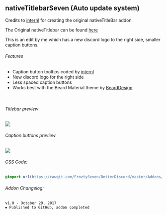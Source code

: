 
## nativeTitlebarSeven (Auto update system)
Credits to [internl](https://github.com/intrnl) for creating the original nativeTitleBar addon

The Original nativeTitlebar can be found [here](https://github.com/intrnl/discordAdditions/tree/master/nativeTitlebar)

This is an edit by me which has a new discord logo to the right side, smaller caption buttons.

###### Features
- Caption button tooltips coded by [internl](https://github.com/intrnl)
- New discord logo for the right side
- Less spaced caption buttons
- Works best with the Beard Material theme by [BeardDesign](https://github.com/BeardDesign1/Material-design-theme)

  
  
  
###### Titlebar preview

![](https://vgy.me/aHUKBH.jpg)

###### Caption buttons preview

![](https://vgy.me/b4NKBS.gif)

###### CSS Code:
```css
@import url(https://rawgit.com/FroztySeven/BetterDiscord/master/Addons/nativeTitlebarSeven/code.css);
```

###### Addon Changelog:
```
v1.0 - October 29, 2017
⦁ Published to GitHub, addon completed
```

